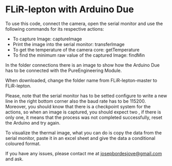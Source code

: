 # FLiR-lepton with Arduino Due

To use this code, connect the camera, open the serial monitor and use the following commands for its respective actions:

- To capture Image: captureImage
- Print the image into the serial monitor: transferImage
- To get the temperature of the camera core: getTemperature
- To find the minimum raw value of the captured Image: findMin

In the folder connections there is an image to show how the Arduino Due has to be connected with the PureEngineering Module.

When downloaded, change the folder name from FLiR-lepton-master to FLiR-lepton.

Please, note that the serial monitor has to be setted configure to write a new line in the right bottom corner also the baud rate has to be 115200. Moreover, you should know that there is a checkpoint system for the actions, so when an image is captured, you should expect two <OK>, if there is only one, it means that the process was not completed successfully, reset the Arduino and try again.

To visualize the thermal image, what you can do is copy the data from the serial monitor, paste it in an excel sheet and give the data a conditional coloured format.

If you have any issues, please contact me at josepbordesjove@gmail.com and ask.

